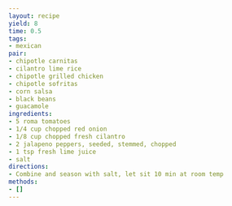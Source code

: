 ```yaml
---
layout: recipe
yield: 8
time: 0.5
tags:
- mexican
pair:
- chipotle carnitas
- cilantro lime rice
- chipotle grilled chicken
- chipotle sofritas
- corn salsa
- black beans
- guacamole
ingredients:
- 5 roma tomatoes
- 1/4 cup chopped red onion
- 1/8 cup chopped fresh cilantro
- 2 jalapeno peppers, seeded, stemmed, chopped
- 1 tsp fresh lime juice
- salt
directions:
- Combine and season with salt, let sit 10 min at room temp
methods:
- []
---
```

